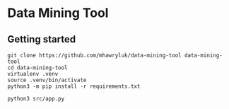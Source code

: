 # Data Mining Tool

## Getting started

```commandline
git clone https://github.com/mhawryluk/data-mining-tool data-mining-tool
cd data-mining-tool
virtualenv .venv
source .venv/bin/activate
python3 -m pip install -r requirements.txt

python3 src/app.py
```